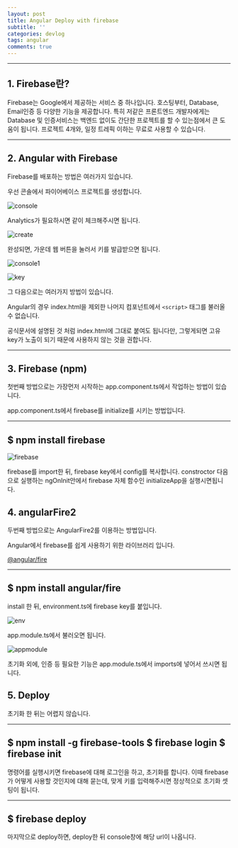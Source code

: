 ```yaml
---
layout: post
title: Angular Deploy with firebase
subtitle: ''
categories: devlog
tags: angular
comments: true
---
```


--- 

## 1. Firebase란?

Firebase는 Google에서 제공하는 서비스 중 하나입니다. 호스팅부터, Database, Email인증 등 다양한 기능을 제공합니다. 특히 저같은 프론트엔드 개발자에게는 Database 및 인증서비스는 백엔드 없이도 간단한 프로젝트를 할 수 있는점에서 큰 도움이 됩니다. 프로젝트 4개와, 일정 트레픽 이하는 무료로 사용할 수 있습니다.

--- 


## 2. Angular with Firebase 


Firebase를 배포하는 방법은 여러가지 있습니다. 

우선 콘솔에서 파이어베이스 프로젝트를 생성합니다.

![console](https://user-images.githubusercontent.com/34129711/52530819-9f9bd600-2d4e-11e9-8077-d13847043854.png)

Analytics가 필요하시면 같이 체크해주시면 됩니다.

![create](https://user-images.githubusercontent.com/34129711/52530829-c22def00-2d4e-11e9-911a-bb1b16aafd3d.png)

완성되면, 가운데 웹 버튼을 눌러서 키를 발급받으면 됩니다.

![console1](https://user-images.githubusercontent.com/34129711/52530834-de319080-2d4e-11e9-8cfd-413eb67fab4c.png)

![key](https://user-images.githubusercontent.com/34129711/52530835-df62bd80-2d4e-11e9-97ea-f15583ca780a.png)


그 다음으로는 여러가지 방법이 있습니다.

Angular의 경우 index.html을 제외한 나머지 컴포넌트에서 `<script>` 태그를 불러올 수 없습니다.

공식문서에 설명된 것 처럼 index.html에 그대로 붙여도 됩니다만, 그렇게되면 고유 key가 노출이 되기 때문에 사용하지 않는 것을 권합니다.

--- 

## 3. Firebase (npm)

첫번째 방법으로는 가장먼저 시작하는 app.component.ts에서 작업하는 방법이 있습니다.

app.component.ts에서 firebase를 initialize를 시키는 방법입니다.

---
$ npm install firebase
---

![firebase](https://user-images.githubusercontent.com/34129711/52530880-0372ce80-2d50-11e9-9266-2032046dd7b9.png)

firebase를 import한 뒤, firebase key에서 config를 복사합니다.
constroctor 다음으로 실행하는 ngOnInit안에서 firebase 자체 함수인 initializeApp을 실행시면됩니다.


## 4. angularFire2

두번째 방법으로는 AngularFire2를 이용하는 방법입니다.

Angular에서 firebase를 쉽게 사용하기 위한 라이브러리 입니다.

[@angular/fire](https://www.npmjs.com/package/@angular/fire)

---
$ npm install angular/fire 
---

install 한 뒤, environment.ts에 firebase key를 붙입니다.

![env](https://user-images.githubusercontent.com/34129711/52530961-74ff4c80-2d51-11e9-8689-7c6d77dc28a7.png)


app.module.ts에서 불러오면 됩니다.

![appmodule](https://user-images.githubusercontent.com/34129711/52530984-c0195f80-2d51-11e9-8045-71924ca50120.png)

초기화 외에, 인증 등 필요한 기능은 app.module.ts에서 imports에 넣어서 쓰시면 됩니다.

## 5. Deploy

초기화 한 뒤는 어렵지 않습니다.

---
$ npm install -g firebase-tools
$ firebase login
$ firebase init
---

명령어를 실행시키면 firebase에 대해 로그인을 하고, 초기화를 합니다.
이때 firebase가 어떻게 사용할 것인지에 대해 묻는데, 맞게 키를 입력해주시면 정상적으로 초기화 셋팅이 됩니다.

---
$ firebase deploy
---

마지막으로 deploy하면, deploy한 뒤 console창에 해당 url이 나옵니다.
